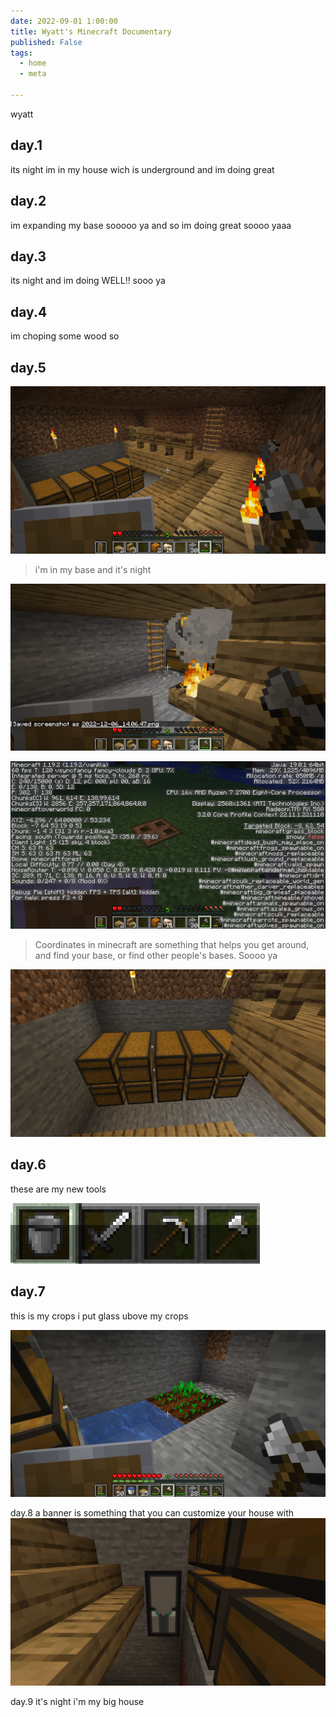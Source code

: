 ```yaml
---
date: 2022-09-01 1:00:00
title: Wyatt's Minecraft Documentary
published: False
tags:
  - home
  - meta

---
```


wyatt
## day.1

its night im in my house wich is underground and im doing great

## day.2

im expanding my base sooooo ya and so im doing great soooo yaaa

## day.3

its night and im doing WELL!! sooo ya



## day.4

im choping some wood so 
## day.5 

![](/my-base.png)

> i'm in my base and it's night

![](/my-base-2.png)

![](/my-coords.png)

> Coordinates in minecraft are something that helps you get around, and find your base, or find other people's bases.  Soooo ya

![](/my-storage.png)



## day.6
these are my new tools

![](/Capture.PNG)


## day.7
this is my crops i put glass ubove my crops

![](/my-crops.png)

day.8
a banner is something that you can customize your house with 
![](/banner.png)

day.9
it's night i'm my big house








